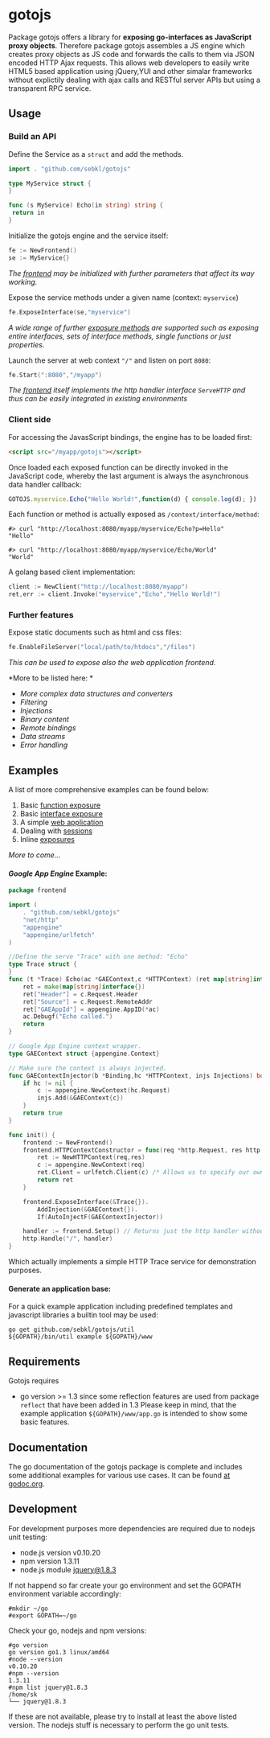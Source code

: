 # gotojs
Package gotojs offers a library for **exposing go-interfaces as JavaScript proxy objects**.
Therefore package gotojs assembles a JS engine which creates proxy objects as JS code and forwards the calls to them via JSON encoded HTTP Ajax requests. This allows web developers to easily write HTML5 based application using jQuery,YUI and other simalar frameworks without explictily dealing with ajax calls and RESTful server APIs but using a transparent RPC service.

## Usage
### Build an API

Define the Service as a ``struct`` and add the methods.
```go
import . "github.com/sebkl/gotojs"

type MyService struct {
}

func (s MyService) Echo(in string) string {
 return in
}
```

Initialize the gotojs engine and the service itself:
```go
fe := NewFrontend()
se := MyService{}
```
*The [frontend](http://godoc.org/github.com/sebkl/gotojs#Frontend) may be initialized with further parameters that affect its way working.*

Expose the service methods under a given name (context: `myservice`)
```go
fe.ExposeInterface(se,"myservice")
```
*A wide range of further [exposure methods](http://godoc.org/github.com/sebkl/gotojs#Frontend) are supported such as exposing entire interfaces, sets of interface methods, single functions or just properties.*

Launch the server at web context `"/"` and listen on port `8080`:
```go
fe.Start(":8080","/myapp")
```
*The [frontend](http://godoc.org/github.com/sebkl/gotojs#Frontend) itself implements the http handler interface `ServeHTTP` and thus can be easily integrated in existing environments*

### Client side
For accessing the JavasScript bindings, the engine has to be loaded first:
```html
<script src="/myapp/gotojs"></script>
```
Once loaded each exposed function can be directly invoked in the JavaScript code, whereby the last argument is always the asynchronous data handler callback:
```javascript
GOTOJS.myservice.Echo("Hello World!",function(d) { console.log(d); })
```

Each function or method is actually exposed as `/context/interface/method`:
```
#> curl "http://localhost:8080/myapp/myservice/Echo?p=Hello"
"Hello"

#> curl "http://localhost:8080/myapp/myservice/Echo/World"
"World"
```

A golang based client implementation:
```go
client := NewClient("http://localhost:8080/myapp")
ret,err := client.Invoke("myservice","Echo","Hello World!")
```

### Further features
Expose static documents such as html and css files:
```go
fe.EnableFileServer("local/path/to/htdocs","/files")
```
*This can be used to expose also the web application frontend.*


*More to be listed here: *
* *More complex data structures and converters*
* *Filtering*
* *Injections*
* *Binary content*
* *Remote bindings*
* *Data streams*
* *Error handling*


## Examples

A list of more comprehensive examples can be found below:

1. Basic [function exposure](https://github.com/sebkl/gotojs/blob/master/example_test.go)
2. Basic [interface exposure](https://github.com/sebkl/gotojs/blob/master/example_interface_test.go)
3. A simple [web application](https://github.com/sebkl/gotojs/blob/master/example_fileserver_test.go)
4. Dealing with [sessions](https://github.com/sebkl/gotojs/blob/master/example_sessions_test.go)
4. Inline [exposures](https://github.com/sebkl/gotojs/blob/master/example_static_test.go)

*More to come...*

#### *Google App Engine* Example:
```go
package frontend

import (
	. "github.com/sebkl/gotojs"
	"net/http"
	"appengine"
	"appengine/urlfetch"
)

//Define the serve "Trace" with one method: "Echo"
type Trace struct {
}
func (t *Trace) Echo(ac *GAEContext,c *HTTPContext) (ret map[string]interface{}) {
	ret = make(map[string]interface{})
	ret["Header"] = c.Request.Header
	ret["Source"] = c.Request.RemoteAddr
	ret["GAEAppId"] = appengine.AppID(*ac)
	ac.Debugf("Echo called.")
	return
}

// Google App Engine context wrapper.
type GAEContext struct {appengine.Context}

// Make sure the context is always injected.
func GAEContextInjector(b *Binding,hc *HTTPContext, injs Injections) bool {
	if hc != nil {
		c := appengine.NewContext(hc.Request)
		injs.Add(&GAEContext{c})
	}
	return true
}

func init() {
	frontend := NewFrontend()
	frontend.HTTPContextConstructor = func(req *http.Request, res http.ResponseWriter) *HTTPContext {
		ret := NewHTTPContext(req,res)
		c := appengine.NewContext(req)
		ret.Client = urlfetch.Client(c) /* Allows us to specify our own http.Client impl. */
		return ret
	}

	frontend.ExposeInterface(&Trace{}).
		AddInjection(&GAEContext{}).
		If(AutoInjectF(GAEContextInjector))

	handler := frontend.Setup() // Returns just the http handler without starting a standalone server.
	http.Handle("/", handler)
}
```
Which actually implements a simple HTTP Trace service for demonstration purposes.

#### Generate an application base:
For a quick example application including predefined templates and javascript libraries a builtin tool may be used:
```
go get github.com/sebkl/gotojs/util
${GOPATH}/bin/util example ${GOPATH}/www
```

## Requirements
Gotojs requires
* go version >= 1.3
since some reflection features are used from package `reflect` that have been added in 1.3
Please keep in mind, that the example application `${GOPATH}/www/app.go` is intended to show some basic features.

## Documentation
The go documentation of the gotojs package is complete and includes some additional examples for various use cases.
It can be found [at godoc.org](http://godoc.org/github.com/sebkl/gotojs).

## Development
For development purposes more dependencies are required due to nodejs unit testing:
* node.js version v0.10.20
* npm version 1.3.11
* node.js module jquery@1.8.3

If not happend so far create your go environment and set the GOPATH environment variable accordingly:
```
#mkdir ~/go
#export GOPATH=~/go

```

Check your go, nodejs and npm versions:
```
#go version
go version go1.3 linux/amd64
#node --version
v0.10.20
#npm --version
1.3.11
#npm list jquery@1.8.3
/home/sk
└── jquery@1.8.3
```

If these are not available, please try to install at least the above listed version. The nodejs stuff is necessary
to perform the go unit tests.
